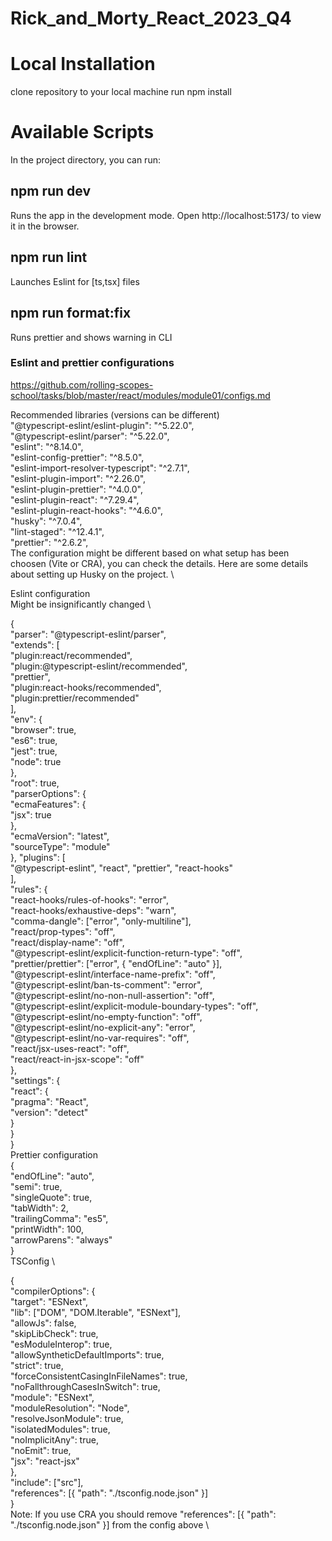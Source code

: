 # Rick_and_Morty_React_2023_Q4

# Local Installation

clone repository to your local machine
run npm install

# Available Scripts

In the project directory, you can run:

## npm run dev

Runs the app in the development mode.
Open http://localhost:5173/ to view it in the browser.

## npm run lint

Launches Eslint for [ts,tsx] files

## npm run format:fix

Runs prettier and shows warning in CLI

### Eslint and prettier configurations

https://github.com/rolling-scopes-school/tasks/blob/master/react/modules/module01/configs.md

Recommended libraries (versions can be different) \
"@typescript-eslint/eslint-plugin": "^5.22.0", \
"@typescript-eslint/parser": "^5.22.0", \
"eslint": "^8.14.0", \
"eslint-config-prettier": "^8.5.0", \
"eslint-import-resolver-typescript": "^2.7.1", \
"eslint-plugin-import": "^2.26.0", \
"eslint-plugin-prettier": "^4.0.0", \
"eslint-plugin-react": "^7.29.4", \
"eslint-plugin-react-hooks": "^4.6.0", \
"husky": "^7.0.4", \
"lint-staged": "^12.4.1", \
"prettier": "^2.6.2", \
The configuration might be different based on what setup has been choosen (Vite or CRA), you can check the details. Here are some details about setting up Husky on the project. \

Eslint configuration \
Might be insignificantly changed \

{ \
"parser": "@typescript-eslint/parser", \
"extends": [ \
"plugin:react/recommended", \
"plugin:@typescript-eslint/recommended", \
"prettier", \
"plugin:react-hooks/recommended", \
"plugin:prettier/recommended" \
], \
"env": { \
"browser": true, \
"es6": true, \
"jest": true, \
"node": true \
}, \
"root": true, \
"parserOptions": { \
"ecmaFeatures": { \
"jsx": true \
}, \
"ecmaVersion": "latest", \
"sourceType": "module" \
},
"plugins": [ \
"@typescript-eslint", "react", "prettier", "react-hooks" \
], \
"rules": { \
"react-hooks/rules-of-hooks": "error", \
"react-hooks/exhaustive-deps": "warn", \
"comma-dangle": ["error", "only-multiline"], \
"react/prop-types": "off", \
"react/display-name": "off", \
"@typescript-eslint/explicit-function-return-type": "off", \
"prettier/prettier": ["error", { "endOfLine": "auto" }], \
"@typescript-eslint/interface-name-prefix": "off", \
"@typescript-eslint/ban-ts-comment": "error", \
"@typescript-eslint/no-non-null-assertion": "off", \
"@typescript-eslint/explicit-module-boundary-types": "off", \
"@typescript-eslint/no-empty-function": "off", \
"@typescript-eslint/no-explicit-any": "error", \
"@typescript-eslint/no-var-requires": "off", \
"react/jsx-uses-react": "off", \
"react/react-in-jsx-scope": "off" \
}, \
"settings": { \
"react": { \
"pragma": "React", \
"version": "detect" \
} \
} \
} \
Prettier configuration \
{ \
"endOfLine": "auto", \
"semi": true, \
"singleQuote": true, \
"tabWidth": 2, \
"trailingComma": "es5", \
"printWidth": 100, \
"arrowParens": "always" \
} \
TSConfig \

{ \
"compilerOptions": { \
"target": "ESNext", \
"lib": ["DOM", "DOM.Iterable", "ESNext"], \
"allowJs": false, \
"skipLibCheck": true, \
"esModuleInterop": true, \
"allowSyntheticDefaultImports": true, \
"strict": true, \
"forceConsistentCasingInFileNames": true, \
"noFallthroughCasesInSwitch": true, \
"module": "ESNext", \
"moduleResolution": "Node", \
"resolveJsonModule": true, \
"isolatedModules": true, \
"noImplicitAny": true, \
"noEmit": true, \
"jsx": "react-jsx" \
}, \
"include": ["src"], \
"references": [{ "path": "./tsconfig.node.json" }] \
} \
Note: If you use CRA you should remove "references": [{ "path": "./tsconfig.node.json" }] from the config above \
